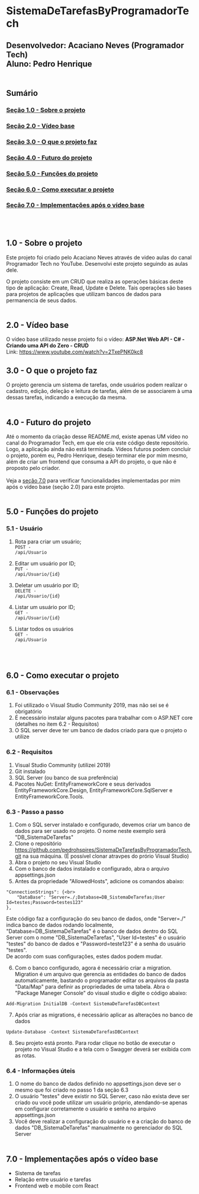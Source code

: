 # SistemaDeTarefasByProgramadorTech
## Desenvolvedor: Acaciano Neves (Programador Tech)<br/>Aluno: Pedro Henrique<br/><br/>

## Sumário
### <a href="#secao1">Seção 1.0 - Sobre o projeto</a>
### <a href="#secao2">Seção 2.0 - Vídeo base</a>
### <a href="#secao3">Seção 3.0 - O que o projeto faz</a>
### <a href="#secao4">Seção 4.0 - Futuro do projeto</a>
### <a href="#secao5">Seção 5.0 - Funções do projeto</a>
### <a href="#secao6">Seção 6.0 - Como executar o projeto</a>
### <a href="#secao7">Seção 7.0 - Implementações após o vídeo base</a>
<br><br>

## <div id="secao1">1.0 - Sobre o projeto</div>

Este projeto foi criado pelo Acaciano Neves através de video aulas do canal Programador Tech no YouTube. Desenvolvi este projeto seguindo as aulas dele.

O projeto consiste em um CRUD que realiza as operações básicas deste tipo de aplicação: Create, Read, Update e Delete. Tais operações são bases para projetos de aplicações que utilizam bancos de dados para permanencia de seus dados.<br/><br/>

## <div id="secao2">2.0 - Vídeo base</div>
O vídeo base utilizado nesse projeto foi o vídeo: <b>ASP.Net Web API - C# - Criando uma API do Zero - CRUD</b><br>
Link: https://www.youtube.com/watch?v=2TxePNK0kc8

## <div id="secao3">3.0 - O que o projeto faz</div>
O projeto gerencia um sistema de tarefas, onde usuários podem realizar o cadastro, edição, deleção e leitura de tarefas, além de se associarem à uma dessas tarefas, indicando a execução da mesma.<br/><br/>

## <div id="secao4">4.0 - Futuro do projeto</div>
Até o momento da criação desse README.md, existe apenas UM vídeo no canal do Programador Tech, em que ele cria este código deste repositório. Logo, a aplicação ainda não está terminada. Vídeos futuros podem concluir o projeto, porém eu, Pedro Henrique, desejo terminar ele por mim mesmo, além de criar um frontend que consuma a API do projeto, o que não é proposto pelo criador.<br><br>
Veja a <a href="#secao7">seção 7.0</a> para verificar funcionalidades implementadas por mim após o vídeo base (seção 2.0) para este projeto.<br/><br/>

## <div id="secao5">5.0 - Funções do projeto</div>
### 5.1 - Usuário
1. Rota para criar um usuário;<br/>
<code>POST - /api/Usuario</code>

2. Editar um usuário por ID;<br/>
<code>PUT - /api/Usuario/{id}</code>

3. Deletar um usuário por ID;<br/>
<code>DELETE - /api/Usuario/{id}</code>

4. Listar um usuário por ID;<br/>
<code>GET - /api/Usuario/{id}</code>

5. Listar todos os usuários<br/>
<code>GET - /api/Usuario</code>

<br/><br/>

## <div id="secao6">6.0 - Como executar o projeto</div>
### 6.1 - Observações
1. Foi utilizado o Visual Studio Community 2019, mas não sei se é obrigatório
2. É necessário instalar alguns pacotes para trabalhar com o ASP.NET core (detalhes no item 6.2 - Requisitos)
3. O SQL server deve ter um banco de dados criado para que o projeto o utilize
### 6.2 - Requisitos
1. Visual Studio Community (utilizei 2019)
2. Git instalado
3. SQL Server (ou banco de sua preferência)
4. Pacotes NuGet: EntityFrameworkCore e seus derivados EntityFrameworkCore.Design, EntityFrameworkCore.SqlServer e EntityFrameworkCore.Tools.
### 6.3 - Passo a passo
1. Com o SQL server instalado e configurado, devemos criar um banco de dados para ser usado no projeto. O nome neste exemplo será "DB_SistemaDeTarefas"
2. Clone o repositório https://github.com/pedrohspires/SistemaDeTarefasByProgramadorTech.git na sua máquina. (É possível clonar atravpes do prório Visual Studio)
3. Abra o projeto no seu Visual Studio
4. Com o banco de dados instalado e configurado, abra o arquivo appsettings.json
5. Antes da propriedade "AllowedHosts", adicione os comandos abaixo:<br>
```
"ConnectionStrings": {<br>
    "DataBase": "Server=./;Database=DB_SistemaDeTarefas;User Id=testes;Password=testes123"
},
```
Este código faz a configuração do seu banco de dados, onde "Server=./" indica banco de dados rodando localmente, "Database=DB_SistemaDeTarefas" é o banco de dados dentro do SQL Server com o nome "DB_SistemaDeTarefas", "User Id=testes" é o usuário "testes" do banco de dados e "Password=teste123" é a senha do usuário "testes".<br>
De acordo com suas configurações, estes dados podem mudar.<br>

6. Com o banco configurado, agora é necessário criar a migration. Migration é um arquivo que gerencia as entidades do banco de dados automaticamente, bastando o programador editar os arquivos da pasta "Data/Map" para definir as propriedades de uma tabela. Abra o "Package Maneger Console" do visual studio e digite o código abaixo:<br>
``` 
Add-Migration InitialDB -Context SistemaDeTarefasDBContext 
```
7. Após criar as migrations, é necessário aplicar as alterações no banco de dados
```
Update-Database -Context SistemaDeTarefasDBContext 
```
8. Seu projeto está pronto. Para rodar clique no botão de executar o projeto no Visual Studio e a tela com o Swagger deverá ser exibida com as rotas.
### 6.4 - Informações úteis
1. O nome do banco de dados definido no appsettings.json deve ser o mesmo que foi criado no passo 1 da seção 6.3
2. O usuário "testes" deve existir no SQL Server, caso não exista deve ser criado ou você pode utilizar um usuário próprio, atendando-se apenas em configurar corretamente o usuário e senha no arquivo appsettings.json
3. Você deve realizar a configuração do usuário e e a criação do banco de dados "DB_SistemaDeTarefas" manualmente no gerenciador do SQL Server<br><br>

## <div id="secao7">7.0 - Implementações após o vídeo base</div>
* Sistema de tarefas
* Relação entre usuário e tarefas
* Frontend web e mobile com React
